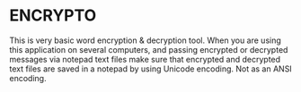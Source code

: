 # ENCRYPTO
This is very basic word encryption &amp; decryption tool. When you are using this application on several computers, and passing encrypted or decrypted messages via notepad text files 
make sure that encrypted and decrypted text files are saved in a notepad by using Unicode encoding. Not as an ANSI encoding.
